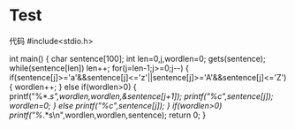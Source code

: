 # Test
代码
#include<stdio.h>

int main()
{
char sentence[100];
int len=0,j,wordlen=0;
gets(sentence);
while(sentence[len]) len++;
for(j=len-1;j>=0;j--)
{
if(sentence[j]>='a'&&sentence[j]<='z'||sentence[j]>='A'&&sentence[j]<='Z')
{
wordlen++;
}
else if(wordlen>0)
{
printf("%*.*s",wordlen,wordlen,&sentence[j+1]);
printf("%c",sentence[j]);
wordlen=0;
}
else
printf("%c",sentence[j]);
}
if(wordlen>0) printf("%*.*s\n",wordlen,wordlen,sentence);
return 0;
}
